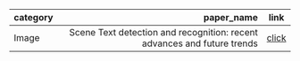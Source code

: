 | category                  | paper_name                 | link          |
| :------------------- | -------------------: |:---------------:|
|Image|Scene Text detection and recognition: recent advances and future trends | [click](https://www.notion.so/impactjoo/Scene-Text-detection-and-recognition-recent-advances-and-future-trends-773397f57cf74f1b8ee80f63094e2b5f)
